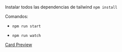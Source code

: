 Instalar todos las dependencias de tailwind `npm install`

Comandos: 
- `npm run start`

- `npm run watch`

[Card Preview](https://gitlab.com/rubencamcalderon/card_copy_dark/public/images/preview.png)
